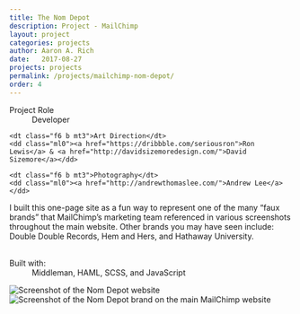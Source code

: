 ```yaml
---
title: The Nom Depot
description: Project - MailChimp
layout: project
categories: projects
author: Aaron A. Rich
date:   2017-08-27
projects: projects
permalink: /projects/mailchimp-nom-depot/
order: 4
---
```


<div class="fl w-100 w-25-l mt0-l mt3">
  <dl class="lh-title mt0">
    <dt class="f6 b">Project Role</dt>
    <dd class="ml0">Developer</dd>

    <dt class="f6 b mt3">Art Direction</dt>
    <dd class="ml0"><a href="https://dribbble.com/seriousron">Ron Lewis</a> & <a href="http://davidsizemoredesign.com/">David Sizemore</a></dd>

    <dt class="f6 b mt3">Photography</dt>
    <dd class="ml0"><a href="http://andrewthomaslee.com/">Andrew Lee</a></dd>
  </dl>
</div>

<div class="fr w-100 w-75-l mb0-l mb3">
  I built this one-page site as a fun way to represent one of the many “faux brands” that MailChimp’s marketing team referenced in various screenshots throughout the main website. Other brands you may have seen include: Double Double Records, Hem and Hers, and Hathaway University.
  <br>
  <br>
  <dl class="lh-title mv2">
    <dt class="dib b">Built with:</dt>
    <dd class="dib ml0">Middleman, HAML, SCSS, and JavaScript</dd>
  </dl>
</div>

<div class="fl pv3 pv3-ns">

  <div class="fr-ns w-100 ml3-l mv3 browser">
    <img alt="Screenshot of the Nom Depot website" src="{{ site.url }}/assets/nom_depot/1.jpg" class="w-100"/>
  </div>

</div>

<div class="fl pv3 pv3-ns">

  <div class="fl-ns w-100 mv3 browser">
    <img alt="Screenshot of the Nom Depot brand on the main MailChimp website" src="{{ site.url }}/assets/nom_depot/2.jpg" class="w-100"/>
  </div>

</div>
